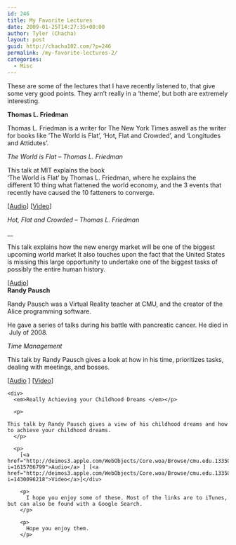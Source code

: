 ```yaml
---
id: 246
title: My Favorite Lectures
date: 2009-01-25T14:27:35+00:00
author: Tyler (Chacha)
layout: post
guid: http://chacha102.com/?p=246
permalink: /my-favorite-lectures-2/
categories:
  - Misc
---
```

These are some of the lectures that I have recently listened to, that give some very good points. They arn&#8217;t really in a &#8216;theme&#8217;, but both are extremely interesting.

 **Thomas L. Friedman**

Thomas L. Friedman is a writer for The New York Times aswell as the writer for books like &#8216;The World is Flat&#8217;, &#8216;Hot, Flat and Crowded&#8217;, and &#8216;Longitudes and Attidutes&#8217;.

_The World is Flat &#8211; Thomas L. Friedman_

This talk at MIT explains the book &#8216;The World is Flat&#8217; by Thomas L. Friedman, where he explains the different 10 thing what flattened the world economy, and the 3 events that recently have caused the 10 fatteners to converge.

[[Audio](http://deimos3.apple.com/WebObjects/Core.woa/Browse/mit.edu.1445515908?i=1792129055)] [[Video](http://deimos3.apple.com/WebObjects/Core.woa/Browse/mit.edu.1445353984?i=1185492220)]

_Hot, Flat and Crowded &#8211; Thomas L. Friedman_
  
__

This talk explains how the new energy market will be one of the biggest upcoming world market It also touches upon the fact that the United States is missing this large opportunity to undertake one of the biggest tasks of possibly the entire human history.

<div>
  [<a href="http://deimos3.apple.com/WebObjects/Core.woa/Browse/uc.princeton.edu.1520400068.01520400074.1758173126?i=2048217464">Audio</a>]
</div>

<div>
  <strong>Randy Pausch</strong></p> 
  
  <p>
    Randy Pausch was a Virtual Reality teacher at CMU, and the creator of the Alice programming software.
  </p>
</div>

<div>
  He gave a series of talks during his battle with pancreatic cancer. He died in July of 2008.
</div>

<div>
  <p>
    <em>Time Management</em>
  </p>
  
  <p>
    This talk by Randy Pausch gives a look at how in his time, prioritizes tasks, dealing with meetings, and bosses.
  </p>
  
  <p>
    [<a href="http://deimos3.apple.com/WebObjects/Core.woa/Browse/cmu.edu.1335050999.01335051002.1490759346?i=1340592070">Audio</a> ] [<a href="http://deimos3.apple.com/WebObjects/Core.woa/Browse/cmu.edu.1490759766?i=1485332119">Video</a>]</div> 
    
    <div>
      <em>Really Achieving your Childhood Dreams </em></p> 
      
      <p>
        This talk by Randy Pausch gives a view of his childhood dreams and how he achieved them. He also gives pointers on how to achieve your childhood dreams.
      </p>
      
      <p>
        [<a href="http://deimos3.apple.com/WebObjects/Core.woa/Browse/cmu.edu.1335050999.01335051002.1493666506?i=1615706799">Audio</a> ] [<a href="http://deimos3.apple.com/WebObjects/Core.woa/Browse/cmu.edu.1335050999.01499414929.1493684442?i=1430096218">Video</a>]</div> 
        
        <p>
          I hope you enjoy some of these. Most of the links are to iTunes, but can also be found with a Google Search.
        </p>
        
        <p>
          Hope you enjoy them.
        </p>